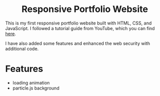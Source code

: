 <div align="center">

# Responsive Portfolio Website

</div>

<p align="left">
This is my first responsive portfolio website built with HTML, CSS, and JavaScript. I followed a tutorial guide from YouTube, which you can find <a href="https://youtu.be/ldwlOzRvYOU?si=UwsRVnle73WUvAXm">here</a>.
</p>

I have also added some features and enhanced the web security with additional code.

# Features 
- loading animation
- particle.js background 
  
